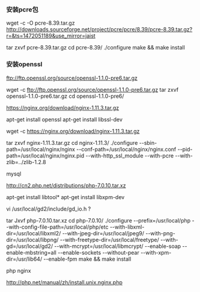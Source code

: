 ### 安装pcre包

wget -c -O pcre-8.39.tar.gz http://downloads.sourceforge.net/project/pcre/pcre/8.39/pcre-8.39.tar.gz?r=&ts=1472051189&use_mirror=jaist

tar zxvf pcre-8.39.tar.gz
cd pcre-8.39/
./configure
make && make install


### 安装openssl


ftp://ftp.openssl.org/source/openssl-1.1.0-pre6.tar.gz

wget -c ftp://ftp.openssl.org/source/openssl-1.1.0-pre6.tar.gz
tar zxvf openssl-1.1.0-pre6.tar.gz
cd openssl-1.1.0-pre6/





https://nginx.org/download/nginx-1.11.3.tar.gz

apt-get install openssl
apt-get install libssl-dev


wget -c https://nginx.org/download/nginx-1.11.3.tar.gz

tar zxvf nginx-1.11.3.tar.gz
cd nginx-1.11.3/
./configure --sbin-path=/usr/local/nginx/nginx --conf-path=/usr/local/nginx/nginx.conf --pid-path=/usr/local/nginx/nginx.pid --with-http_ssl_module --with-pcre --with-zlib=../zlib-1.2.8




mysql







http://cn2.php.net/distributions/php-7.0.10.tar.xz


apt-get install libtool*
apt-get install libxpm-dev

vi /usr/local/gd2/include/gd_io.h   ?




tar Jxvf php-7.0.10.tar.xz
cd php-7.0.10/
./configure --prefix=/usr/local/php --with-config-file-path=/usr/local/php/etc --with-libxml-dir=/usr/local/libxml2/ --with-jpeg-dir=/usr/local/jpeg9/ --with-png-dir=/usr/local/libpng/ --with-freetype-dir=/usr/local/freetype/ --with-gd=/usr/local/gd2/ --with-mcrypt=/usr/local/libmcrypt/ --enable-soap --enable-mbstring=all --enable-sockets --without-pear --with-xpm-dir=/usr/lib64/ --enable-fpm
make && make install


php nginx

http://php.net/manual/zh/install.unix.nginx.php
